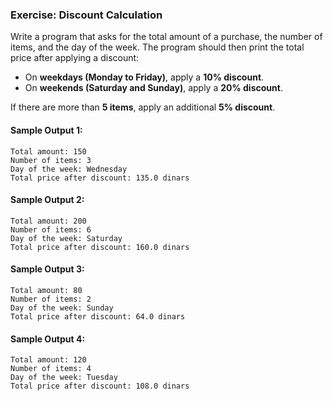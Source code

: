 ### Exercise: Discount Calculation

Write a program that asks for the total amount of a purchase, the number of items, and the day of the week. The program should then print the total price after applying a discount:
- On **weekdays (Monday to Friday)**, apply a **10% discount**.
- On **weekends (Saturday and Sunday)**, apply a **20% discount**.

If there are more than **5 items**, apply an additional **5% discount**.

#### Sample Output 1:
```
Total amount: 150
Number of items: 3
Day of the week: Wednesday
Total price after discount: 135.0 dinars
```

#### Sample Output 2:
```
Total amount: 200
Number of items: 6
Day of the week: Saturday
Total price after discount: 160.0 dinars
```

#### Sample Output 3:
```
Total amount: 80
Number of items: 2
Day of the week: Sunday
Total price after discount: 64.0 dinars
```

#### Sample Output 4:
```
Total amount: 120
Number of items: 4
Day of the week: Tuesday
Total price after discount: 108.0 dinars
```